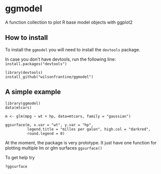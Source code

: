 # ggmodel
A function collection to plot R base model objects with ggplot2

## How to install

To install the `ggmodel` you will need to install the `devtools` package.

In case you don't have devtools, run the following line:
`install.packages("devtools")`

```{r}
library(devtools)
install_github("wilsonfrantine/ggmodel")
```

## A simple example

```{r}
library(ggmodel)
data(mtcars)

m <- glm(mpg ~ wt + hp, data=mtcars, family = "gaussian")

ggsurface(m, x.var = "wt", y.var = "hp",
          legend.title = "milles per galon", high.col = "darkred", 
          round.legend = 0)
```


At the moment, the package is very prototype. 
It just have one function for plotting multiple lm or glm surfaces
`ggsurface()`

To get help try

```{r}
?ggsurface
```

